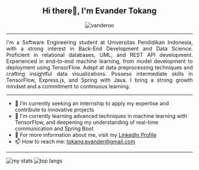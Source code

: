 <h2 align="center">Hi there👋, I'm Evander Tokang</h2>

<p align="center"> <img src="https://komarev.com/ghpvc/?username=vanderoo&label=Profile%20views&color=0e75b6&style=flat" alt="vanderoo" /> </p>

<hr>
<p align="justify">
I'm a Software Engineering student at Universitas Pendidikan Indonesia, with a strong interest in Back-End Development and Data Science. Proficient in relational databases, UML, and REST API development. Experienced in end-to-end machine learning, from model development to deployment using TensorFlow. Adept at data preprocessing techniques and crafting insightful data visualizations. Possess intermediate skills in TensorFlow, Express.js, and Spring with Java. I bring a strong growth mindset and a commitment to continuous learning.
</p>
<hr>

- 🔭 I’m currently seeking an internship to apply my expertise and contribute to innovative projects
- 🌱 I'm currently learning advanced techniques in machine learning with TensorFlow, and deepening my understanding of real-time communication and Spring Boot
- 💬 For more information about me, visit my [LinkedIn Profile](https://www.linkedin.com/in/evandertk)
- 📫 How to reach me: tokang.evander@gmail.com

<hr>


<img alt="my stats" align="left" src="https://github-readme-stats.vercel.app/api?username=vanderoo&show_icons=true&theme=transparent" >
<img alt="top langs" align="left" src="https://github-readme-stats.vercel.app/api/top-langs/?username=vanderoo&layout=compact" >


